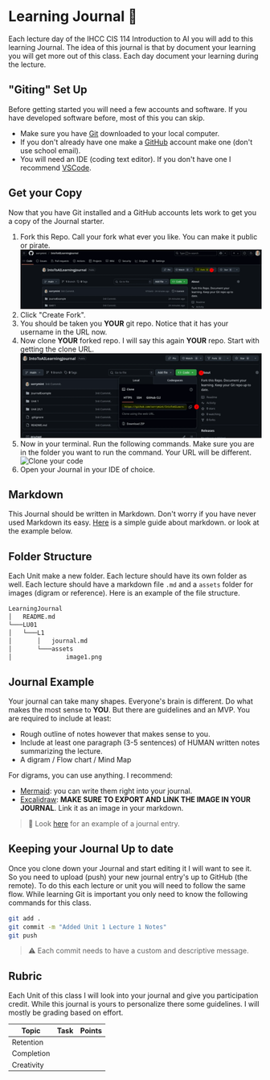 # Learning Journal 📓

Each lecture day of the IHCC CIS 114 Introduction to AI you will add to this learning Journal.
The idea of this journal is that by document your learning you will get more out of this class.
Each day document your learning during the lecture.

## "Giting" Set Up

Before getting started you will need a few accounts and software.
If you have developed software before, most of this you can skip.

- Make sure you have [Git](https://git-scm.com/downloads) downloaded to your local computer.
- If you don't already have one make
  a [GitHub](https://github.com/signup?ref_cta=Sign+up&ref_loc=header+logged+out&ref_page=%2F&source=header-home)
  account make one (don't use school email).
- You will need an IDE (coding text editor). If you don't have one I
  recommend [VSCode](https://code.visualstudio.com/download).

## Get your Copy

Now that you have Git installed and a GitHub accounts lets work to get you a copy of the Journal starter.

1. Fork this Repo. Call your fork what ever you like. You can make it public or pirate.
   ![Click Fork](instructions/fork.webp)
2. Click "Create Fork".
3. You should be taken you **YOUR** git repo. Notice that it has your username in the URL now.
4. Now clone **YOUR** forked repo. I will say this again **YOUR** repo. Start with getting the clone URL.
   ![Clone URL](./instructions/cloneURL.webp)
5. Now in your terminal. Run the following commands. Make sure you are in the folder you want to run the command. Your
   URL will be different.  
   ![Clone your code](./instructions/clone.webp)
6. Open your Journal in your IDE of choice.

## Markdown

This Journal should be written in Markdown.
Don't worry if you have never used Markdown its easy.
[Here](https://www.markdownguide.org/cheat-sheet/) is a simple guide about markdown.
or look at the example below.

## Folder Structure

Each Unit make a new folder.
Each lecture should have its own folder as well.
Each lecture should have a markdown file `.md` and a `assets` folder for images (digram or reference).
Here is an example of the file structure. 

```
LearningJournal
│   README.md  
└───LU01
│   └───L1
│       │   journal.md
│       └───assets
│               image1.png
```

## Journal Example

Your journal can take many shapes.
Everyone's brain is different.
Do what makes the most sense to **YOU**.
But there are guidelines and an MVP.
You are required to include at least:

- Rough outline of notes however that makes sense to you. 
- Include at least one paragraph (3-5 sentences) of HUMAN written notes summarizing the lecture.
- A digram / Flow chart / Mind Map

For digrams, you can use anything.
I recommend:

- [Mermaid](https://github.blog/developer-skills/github/include-diagrams-markdown-files-mermaid/): you can write them
  right into your journal.
- [Excalidraw](https://excalidraw.com/): **MAKE SURE TO EXPORT AND LINK THE IMAGE IN YOUR JOURNAL**. Link it as an image
  in your markdown.

> 📓 Look [here](./JournalExample/example.md) for an example of a journal entry.

## Keeping your Journal Up to date

Once you clone down your Journal and start editing it I will want to see it.
So you need to upload (push) your new journal entry's up to GitHub (the remote).
To do this each lecture or unit you will need to follow the same flow.
While learning Git is important you only need to know the following commands for this class.

```bash
git add .
git commit -m "Added Unit 1 Lecture 1 Notes"
git push
```

> ⚠️ Each commit needs to have a custom and descriptive message.

## Rubric

Each Unit of this class I will look into your journal and give you participation credit.
While this journal is yours to personalize there some guidelines.
I will mostly be grading based on effort.

| Topic      | Task | Points |
|------------|------|--------|
| Retention  |      |        |
| Completion |      |        | 
| Creativity |      |        | 
